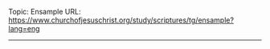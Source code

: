 Topic: Ensample
URL: https://www.churchofjesuschrist.org/study/scriptures/tg/ensample?lang=eng

---

